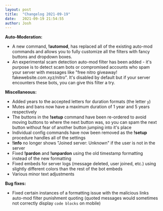 ```yaml
---
layout: post
title:  "Changelog 2021-09-19"
date:   2021-09-19 21:54:55
author: Josh
---
```

**Auto-Moderation:**
- A new command, **!automod**, has replaced all of the existing auto-mod commands and allows you to fully customize all the filters with fancy buttons and dropdown boxes.
- An experimental scam detection auto-mod filter has been added - it's purpose is to detect scam bots or compromised accounts who spam your server with messages like "free nitro giveaway! fakewebsite.com.xyz/nitro". It's disabled by default but if your server encounters these bots, you can give this filter a try.

**Miscellaneous:**
- Added years to the accepted letters for duration formats (the letter `y`)
- Mutes and bans now have a maximum duration of 1 year and 5 years respectively
- The buttons in the **!setup** command have been re-ordered to avoid moving buttons to where the next button was, so you can spam the next button without fear of another button jumping into it's place
- Individual config commands have now been removed as the **!setup** procedure handles all of the settings
- **!info** no longer shows "Joined server: Unknown" if the user is not in the server
- Fixed **!pardon** and **!unpardon** using the old timestamp formatting instead of the new formatting
- Fixed embeds for server logs (message deleted, user joined, etc.) using slightly different colors than the rest of the bot embeds
- Various minor text adjustments

**Bug fixes:**
- Fixed certain instances of a formatting issue with the malicious links auto-mod filter punishment quoting (quoted messages would sometimes not correctly display `code blocks` on mobile)
